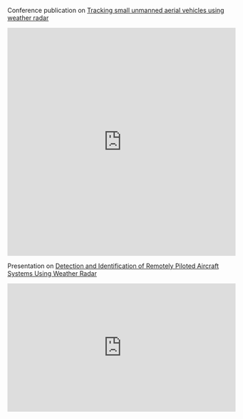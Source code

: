 Conference publication on [Tracking small unmanned aerial vehicles using weather radar](/pdf/2018_Orzel_ERAD.pdf)


<iframe src="https://player.vimeo.com/video/275839325" width="512" height="512" frameborder="0" allow="autoplay; fullscreen" allowfullscreen></iframe>


Presentation on [Detection and Identification of Remotely Piloted Aircraft Systems Using Weather Radar](/pdf/2017_Orzel_AMS.pdf)


<iframe src="https://player.vimeo.com/video/413568574" width="512" height="288" frameborder="0" allow="autoplay; fullscreen" allowfullscreen></iframe>

